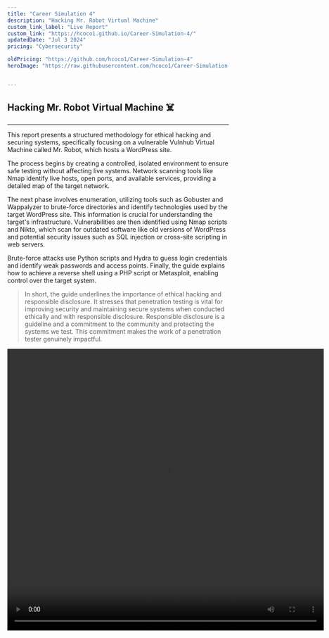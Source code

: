 ```yaml
---
title: "Career Simulation 4"
description: "Hacking Mr. Robot Virtual Machine"
custom_link_label: "Live Report"
custom_link: "https://hcoco1.github.io/Career-Simulation-4/"
updatedDate: "Jul 3 2024"
pricing: "Cybersecurity"

oldPricing: "https://github.com/hcoco1/Career-Simulation-4"
heroImage: "https://raw.githubusercontent.com/hcoco1/Career-Simulation-4/main/docs/images/vulnerability%20.webp"


---
```

## Hacking Mr. Robot Virtual Machine  ☠️
---

This report presents a structured methodology for ethical hacking and securing systems, specifically focusing on a vulnerable Vulnhub Virtual Machine called Mr. Robot, which hosts a WordPress site.

The process begins by creating a controlled, isolated environment to ensure safe testing without affecting live systems. Network scanning tools like Nmap identify live hosts, open ports, and available services, providing a detailed map of the target network.

The next phase involves enumeration, utilizing tools such as Gobuster and Wappalyzer to brute-force directories and identify technologies used by the target WordPress site. This information is crucial for understanding the target's infrastructure. Vulnerabilities are then identified using Nmap scripts and Nikto, which scan for outdated software like old versions of WordPress and potential security issues such as SQL injection or cross-site scripting in web servers.

Brute-force attacks use Python scripts and Hydra to guess login credentials and identify weak passwords and access points. Finally, the guide explains how to achieve a reverse shell using a PHP script or Metasploit, enabling control over the target system.

>In short, the guide underlines the importance of ethical hacking and responsible disclosure. It stresses that penetration testing is vital for improving security and maintaining secure systems when conducted ethically and with responsible disclosure. Responsible disclosure is a guideline and a commitment to the community and protecting the systems we test. This commitment makes the work of a penetration tester genuinely impactful.

   <video width="720" height="640" controls>
  <source src="https://hcoco1-website-bucket-12345.s3.amazonaws.com/Penetration+Testi+2024-06-26.mp4" type="video/mp4">
  Your browser does not support the video tag.
</video>